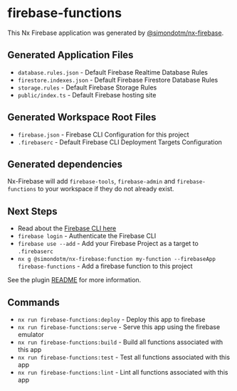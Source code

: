 # firebase-functions

This Nx Firebase application was generated by [@simondotm/nx-firebase](https://github.com/simondotm/nx-firebase).

## Generated Application Files

* `database.rules.json` - Default Firebase Realtime Database Rules
* `firestore.indexes.json` - Default Firebase Firestore Database Rules
* `storage.rules` - Default Firebase Storage Rules
* `public/index.ts` - Default Firebase hosting site

## Generated Workspace Root Files

* `firebase.json` - Firebase CLI Configuration for this project
* `.firebaserc` - Default Firebase CLI Deployment Targets Configuration

## Generated dependencies

Nx-Firebase will add `firebase-tools`, `firebase-admin` and `firebase-functions` to your workspace if they do not already exist.

## Next Steps

* Read about the [Firebase CLI here](https://firebase.google.com/docs/cli)
* `firebase login` - Authenticate the Firebase CLI
* `firebase use --add` - Add your Firebase Project as a target to `.firebaserc`
* `nx g @simondotm/nx-firebase:function my-function --firebaseApp firebase-functions` - Add a firebase function to this project

See the plugin [README](https://github.com/simondotm/nx-firebase/blob/main/README.md) for more information.

## Commands

* `nx run firebase-functions:deploy` - Deploy this app to firebase
* `nx run firebase-functions:serve` - Serve this app using the firebase emulator
* `nx run firebase-functions:build` - Build all functions associated with this app
* `nx run firebase-functions:test` - Test all functions associated with this app
* `nx run firebase-functions:lint` - Lint all functions associated with this app



